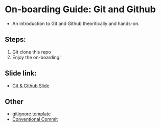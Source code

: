 # On-boarding Guide: Git and Github
- An introduction to Git and Github theoritically and hands-on.

## Steps:
1. Git clone this repo
2. Enjoy the on-boarding.'

## Slide link:
- [Git & Github Slide](https://docs.google.com/presentation/d/1ghl2ZfrQpg8ZmEJUIL4NIGrLVlMQloWwL-EB3DQ5Ur0/edit?usp=sharing)

## Other
- [gitignore template](https://github.com/github/gitignore)
- [Conventional Commit](https://www.conventionalcommits.org/en/v1.0.0/)
